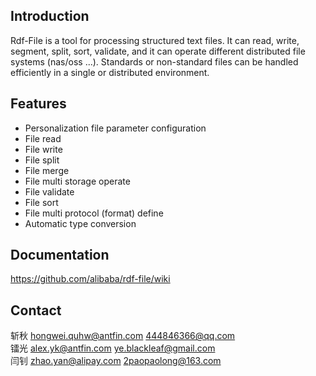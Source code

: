 Introduction
------------
Rdf-File is a tool for processing structured text files. It can read, write, segment, split, sort, validate, and it can operate different distributed file systems (nas/oss ...).  Standards or non-standard files can be handled efficiently in a single or distributed environment.

Features
--------
* Personalization file parameter configuration
* File read
* File write
* File split
* File merge
* File multi storage operate
* File validate
* File sort
* File multi protocol (format) define
* Automatic type conversion

Documentation
-------------
https://github.com/alibaba/rdf-file/wiki

Contact
-------------
斩秋 hongwei.quhw@antfin.com 	444846366@qq.com  
镭光 alex.yk@antfin.com 			ye.blackleaf@gmail.com  
闫钊 zhao.yan@alipay.com 		2paopaolong@163.com  
